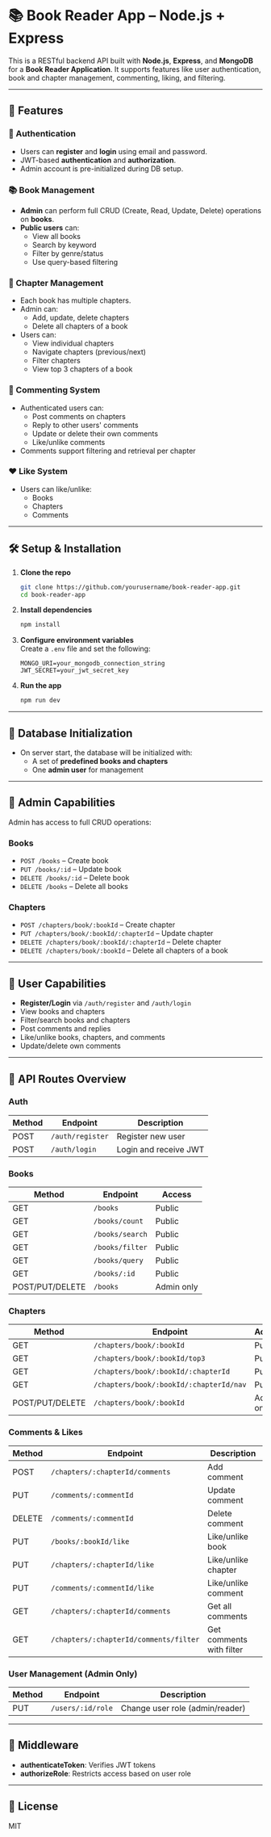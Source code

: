 # 📚 Book Reader App – Node.js + Express

This is a RESTful backend API built with **Node.js**, **Express**, and **MongoDB** for a **Book Reader Application**. It supports features like user authentication, book and chapter management, commenting, liking, and filtering.

---

## 🚀 Features

### 🔐 Authentication
- Users can **register** and **login** using email and password.
- JWT-based **authentication** and **authorization**.
- Admin account is pre-initialized during DB setup.

### 📚 Book Management
- **Admin** can perform full CRUD (Create, Read, Update, Delete) operations on **books**.
- **Public users** can:
  - View all books
  - Search by keyword
  - Filter by genre/status
  - Use query-based filtering

### 📖 Chapter Management
- Each book has multiple chapters.
- Admin can:
  - Add, update, delete chapters
  - Delete all chapters of a book
- Users can:
  - View individual chapters
  - Navigate chapters (previous/next)
  - Filter chapters
  - View top 3 chapters of a book

### 💬 Commenting System
- Authenticated users can:
  - Post comments on chapters
  - Reply to other users' comments
  - Update or delete their own comments
  - Like/unlike comments
- Comments support filtering and retrieval per chapter

### ❤️ Like System
- Users can like/unlike:
  - Books
  - Chapters
  - Comments

---

## 🛠️ Setup & Installation

1. **Clone the repo**  
   ```bash
   git clone https://github.com/yourusername/book-reader-app.git
   cd book-reader-app
   ```

2. **Install dependencies**  
   ```bash
   npm install
   ```

3. **Configure environment variables**  
   Create a `.env` file and set the following:
   ```env
   MONGO_URI=your_mongodb_connection_string
   JWT_SECRET=your_jwt_secret_key
   ```

4. **Run the app**  
   ```bash
   npm run dev
   ```

---

## 🧩 Database Initialization

- On server start, the database will be initialized with:
  - A set of **predefined books and chapters**
  - One **admin user** for management

---

## 🔐 Admin Capabilities

Admin has access to full CRUD operations:

### Books
- `POST /books` – Create book
- `PUT /books/:id` – Update book
- `DELETE /books/:id` – Delete book
- `DELETE /books` – Delete all books

### Chapters
- `POST /chapters/book/:bookId` – Create chapter
- `PUT /chapters/book/:bookId/:chapterId` – Update chapter
- `DELETE /chapters/book/:bookId/:chapterId` – Delete chapter
- `DELETE /chapters/book/:bookId` – Delete all chapters of a book

---

## 👥 User Capabilities

- **Register/Login** via `/auth/register` and `/auth/login`
- View books and chapters
- Filter/search books and chapters
- Post comments and replies
- Like/unlike books, chapters, and comments
- Update/delete own comments

---

## 📂 API Routes Overview

### Auth
| Method | Endpoint | Description |
|--------|----------|-------------|
| POST | `/auth/register` | Register new user |
| POST | `/auth/login` | Login and receive JWT |

### Books
| Method | Endpoint | Access |
|--------|----------|--------|
| GET | `/books` | Public |
| GET | `/books/count` | Public |
| GET | `/books/search` | Public |
| GET | `/books/filter` | Public |
| GET | `/books/query` | Public |
| GET | `/books/:id` | Public |
| POST/PUT/DELETE | `/books` | Admin only |

### Chapters
| Method | Endpoint | Access |
|--------|----------|--------|
| GET | `/chapters/book/:bookId` | Public |
| GET | `/chapters/book/:bookId/top3` | Public |
| GET | `/chapters/book/:bookId/:chapterId` | Public |
| GET | `/chapters/book/:bookId/:chapterId/nav` | Public |
| POST/PUT/DELETE | `/chapters/book/:bookId` | Admin only |

### Comments & Likes
| Method | Endpoint | Description |
|--------|----------|-------------|
| POST | `/chapters/:chapterId/comments` | Add comment |
| PUT | `/comments/:commentId` | Update comment |
| DELETE | `/comments/:commentId` | Delete comment |
| PUT | `/books/:bookId/like` | Like/unlike book |
| PUT | `/chapters/:chapterId/like` | Like/unlike chapter |
| PUT | `/comments/:commentId/like` | Like/unlike comment |
| GET | `/chapters/:chapterId/comments` | Get all comments |
| GET | `/chapters/:chapterId/comments/filter` | Get comments with filter |

### User Management (Admin Only)
| Method | Endpoint | Description |
|--------|----------|-------------|
| PUT | `/users/:id/role` | Change user role (admin/reader) |

---

## 🔐 Middleware

- **authenticateToken**: Verifies JWT tokens
- **authorizeRole**: Restricts access based on user role

---

## 📄 License

MIT